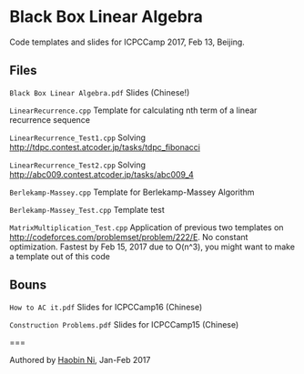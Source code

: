 # Black Box Linear Algebra

Code templates and slides for ICPCCamp 2017, Feb 13, Beijing.

## Files
`Black Box Linear Algebra.pdf` Slides (Chinese!)

`LinearRecurrence.cpp` Template for calculating nth term of a linear recurrence sequence

`LinearRecurrence_Test1.cpp` Solving http://tdpc.contest.atcoder.jp/tasks/tdpc_fibonacci

`LinearRecurrence_Test2.cpp` Solving http://abc009.contest.atcoder.jp/tasks/abc009_4

`Berlekamp-Massey.cpp` Template for Berlekamp-Massey Algorithm

`Berlekamp-Massey_Test.cpp` Template test

`MatrixMultiplication_Test.cpp` Application of previous two templates on http://codeforces.com/problemset/problem/222/E. No constant optimization. Fastest by Feb 15, 2017 due to O(n^3), you might want to make a template out of this code

## Bouns
`How to AC it.pdf` Slides for ICPCCamp16 (Chinese)

`Construction Problems.pdf` Slides for ICPCCamp15 (Chinese)

===

Authored by [Haobin Ni](https://github.com/FTRobbin), Jan-Feb 2017

